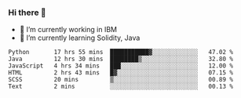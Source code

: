 ### Hi there 👋

<!--
**mathcodeman/mathcodeman** is a ✨ _special_ ✨ repository because its `README.md` (this file) appears on your GitHub profile.

Here are some ideas to get you started:

- 🔭 I’m currently working on ...
- 🌱 I’m currently learning ...
- 👯 I’m looking to collaborate on ...
- 🤔 I’m looking for help with ...
- 💬 Ask me about ...
- 📫 How to reach me: ...
- 😄 Pronouns: ...
- ⚡ Fun fact: ...
-->

- 🔭 I’m currently working in IBM
- 🌱 I’m currently learning Solidity, Java

<!--START_SECTION:waka-->

```text
Python       17 hrs 55 mins  ███████████▓░░░░░░░░░░░░░   47.02 %
Java         12 hrs 30 mins  ████████▒░░░░░░░░░░░░░░░░   32.80 %
JavaScript   4 hrs 34 mins   ███░░░░░░░░░░░░░░░░░░░░░░   12.00 %
HTML         2 hrs 43 mins   █▓░░░░░░░░░░░░░░░░░░░░░░░   07.15 %
SCSS         20 mins         ▒░░░░░░░░░░░░░░░░░░░░░░░░   00.89 %
Text         2 mins          ░░░░░░░░░░░░░░░░░░░░░░░░░   00.13 %
```

<!--END_SECTION:waka-->
